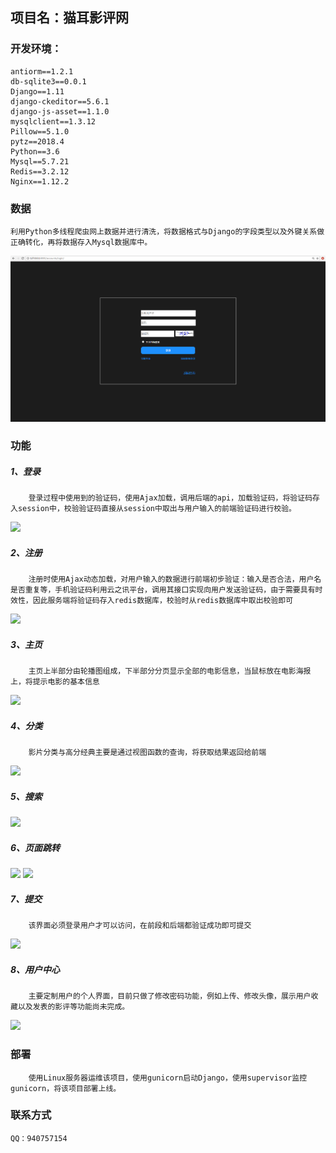 ## 项目名：猫耳影评网


### 开发环境：
	antiorm==1.2.1
	db-sqlite3==0.0.1
	Django==1.11
	django-ckeditor==5.6.1
	django-js-asset==1.1.0
	mysqlclient==1.3.12
	Pillow==5.1.0
	pytz==2018.4
	Python==3.6
	Mysql==5.7.21
	Redis==3.2.12
	Nginx==1.12.2

### 数据
	利用Python多线程爬虫网上数据并进行清洗，将数据格式与Django的字段类型以及外键关系做正确转化，再将数据存入Mysql数据库中。
![](http://github.com/LiuLiRongLyon/maoer/raw/master/网站截图/登录.png)
### 功能
#####  1、登录
		登录过程中使用到的验证码，使用Ajax加载，调用后端的api，加载验证码，将验证码存入session中，校验验证码直接从session中取出与用户输入的前端验证码进行校验。
![](index_files/_u767B_u5F551535463043008.png)
#####  2、注册
		注册时使用Ajax动态加载，对用户输入的数据进行前端初步验证：输入是否合法，用户名是否重复等，手机验证码利用云之讯平台，调用其接口实现向用户发送验证码，由于需要具有时效性，因此服务端将验证码存入redis数据库，校验时从redis数据库中取出校验即可
 ![](index_files/_u6CE8_u518C.png)
##### 3、主页
		主页上半部分由轮播图组成，下半部分分页显示全部的电影信息，当鼠标放在电影海报上，将提示电影的基本信息
 ![](index_files/_u4E3B_u9875.png)
##### 4、分类
		影片分类与高分经典主要是通过视图函数的查询，将获取结果返回给前端
 ![](index_files/_u5206_u7C7B.png)
##### 5、搜索
 ![](index_files/_u641C_u7D22.png)
##### 6、页面跳转
 ![](index_files/_u5F71_u8BC4_u5217_u8868.png)
 ![](index_files/_u5F71_u8BC4_u6587_u7AE0.png)
##### 7、提交
		该界面必须登录用户才可以访问，在前段和后端都验证成功即可提交
 ![](index_files/_u53D1_u8868.png)
##### 8、用户中心
		主要定制用户的个人界面，目前只做了修改密码功能，例如上传、修改头像，展示用户收藏以及发表的影评等功能尚未完成。
 ![](index_files/_u4E2A_u4EBA_u4E2D_u5FC3.png)


### 部署
		使用Linux服务器运维该项目，使用gunicorn启动Django，使用supervisor监控gunicorn，将该项目部署上线。


### 联系方式
	QQ：940757154






